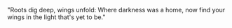 "Roots dig deep, wings unfold: Where darkness was a home, now find your wings in the light that's yet to be."

